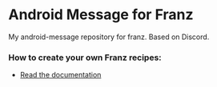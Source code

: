 # Android Message for Franz
My android-message repository for franz. Based on Discord.

### How to create your own Franz recipes:
* [Read the documentation](https://github.com/meetfranz/plugins)
